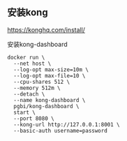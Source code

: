 ## 安装kong

https://konghq.com/install/

安装kong-dashboard

```
docker run \
  --net host \
  --log-opt max-size=10m \
  --log-opt max-file=10 \
  --cpu-shares 512 \
  --memory 512m \
  --detach \
  --name kong-dashboard \
  pgbi/kong-dashboard \
  start \
  --port 8080 \
  --kong-url http://127.0.0.1:8001 \
  --basic-auth username=password 
```

